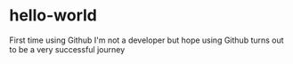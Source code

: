 # hello-world
First time using Github
I'm not a developer but hope using Github turns out to be a very successful journey 
